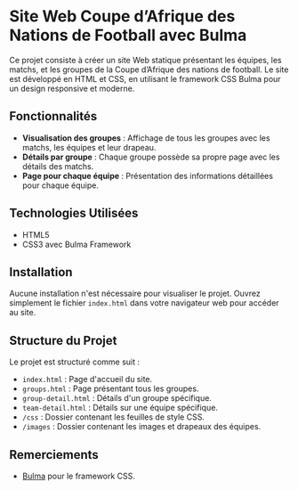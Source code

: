 # Site Web Coupe d’Afrique des Nations de Football avec Bulma

Ce projet consiste à créer un site Web statique présentant les équipes, les matchs, et les groupes de la Coupe d’Afrique des nations de football. Le site est développé en HTML et CSS, en utilisant le framework CSS Bulma pour un design responsive et moderne.

## Fonctionnalités

- **Visualisation des groupes** : Affichage de tous les groupes avec les matchs, les équipes et leur drapeau.
- **Détails par groupe** : Chaque groupe possède sa propre page avec les détails des matchs.
- **Page pour chaque équipe** : Présentation des informations détaillées pour chaque équipe.

## Technologies Utilisées

- HTML5
- CSS3 avec Bulma Framework

## Installation

Aucune installation n'est nécessaire pour visualiser le projet. Ouvrez simplement le fichier `index.html` dans votre navigateur web pour accéder au site.

## Structure du Projet

Le projet est structuré comme suit :

- `index.html` : Page d'accueil du site.
- `groups.html` : Page présentant tous les groupes.
- `group-detail.html` : Détails d'un groupe spécifique.
- `team-detail.html` : Détails sur une équipe spécifique.
- `/css` : Dossier contenant les feuilles de style CSS.
- `/images` : Dossier contenant les images et drapeaux des équipes.


## Remerciements

- [Bulma](https://bulma.io) pour le framework CSS.
